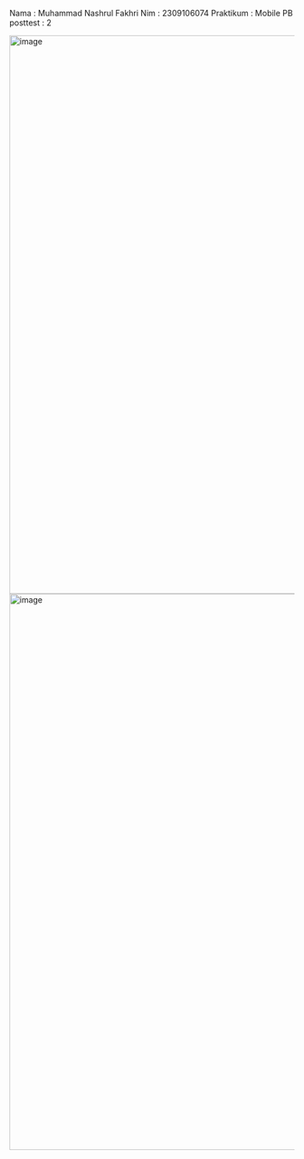 Nama : Muhammad Nashrul Fakhri
Nim : 2309106074
Praktikum : Mobile PB
posttest : 2

<img width="623" height="986" alt="image" src="https://github.com/user-attachments/assets/ca1618cd-2265-4cc6-80ef-661b2085bf58" />

<img width="622" height="982" alt="image" src="https://github.com/user-attachments/assets/fa660152-c6e4-4e9d-a366-20c3f75a0419" />


